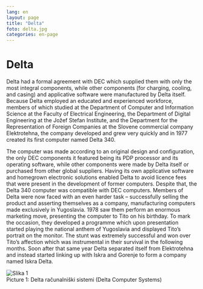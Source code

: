```yaml
---
lang: en
layout: page
title: "Delta"
foto: delta.jpg
categories: en-page
---
```


# Delta
Delta had a formal agreement with DEC which supplied them with only the most integral
components, while other components (for charging, cooling, and casing) and applicative
software were manufactured by Delta itself. Because Delta employed an educated and
experienced workforce, members of which studied at the Department of Computer and
Information Science at the Faculty of Electrical Engineering, the Department of Digital
Engineering at the Jožef Stefan Institute, and the Department for the Representation of
Foreign Companies at the Slovene commercial company Elektrotehna, the company
developed and grew very quickly and in 1977 created its first computer named Delta 340.

The computer was made according to an original design and configuration, the only DEC
components it featured being its PDP processor and its operating software, while other
components were made by Delta itself or purchased from other global suppliers. Having its
own applicative software and homegrown electronic solutions enabled Delta to avoid licence
fees that were present in the development of former computers. Despite that, the Delta 340
computer was compatible with DEC computers. Members of Delta were now faced with an
even harder task – successfully selling the product and asserting themselves as a company,
manufacturing computers made exclusively in Yugoslavia. 1978 saw them perform an
enormous marketing move, presenting the computer to Tito on his birthday. To mark the
occasion, they developed a programme which upon presentation started playing the national
anthem of Yugoslavia and displayed Tito’s portrait on the monitor. The stunt was extremely
successful and won over Tito’s affection which was instrumental in their survival in the
following months. Soon after that same year Delta separated itself from Elektrotehna and
instead started linking up with Iskra and Gorenje to form a company named Iskra Delta. 

![Slika 1]({{site.baseurl}}/assets/img/zgodovina/delta1.png)  
Picture 1: Delta računalniški sistemi (Delta Computer Systems)
